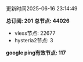 更新时间2025-06-16 23:14:49

**总订阅: 201**
**总节点: 44026**
- vless节点: 22677
- hysteria2节点: 3

**google ping有效节点: 117**
